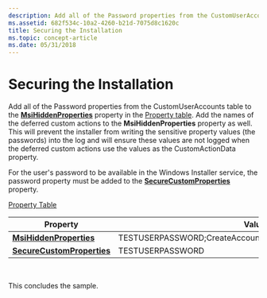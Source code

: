 ```yaml
---
description: Add all of the Password properties from the CustomUserAccounts table to the MsiHiddenProperties property in the Property table.
ms.assetid: 682f534c-10a2-4260-b21d-7075d8c1620c
title: Securing the Installation
ms.topic: concept-article
ms.date: 05/31/2018
---
```


# Securing the Installation

Add all of the Password properties from the CustomUserAccounts table to the [**MsiHiddenProperties**](msihiddenproperties.md) property in the [Property table](property-table.md). Add the names of the deferred custom actions to the **MsiHiddenProperties** property as well. This will prevent the installer from writing the sensitive property values (the passwords) into the log and will ensure these values are not logged when the deferred custom actions use the values as the CustomActionData property.

For the user's password to be available in the Windows Installer service, the password property must be added to the [**SecureCustomProperties**](securecustomproperties.md) property.

[Property Table](property-table.md)



| Property                                                 | Value                                                        |
|----------------------------------------------------------|--------------------------------------------------------------|
| [**MsiHiddenProperties**](msihiddenproperties.md)       | TESTUSERPASSWORD;CreateAccount;RemoveAccount;RollbackAccount |
| [**SecureCustomProperties**](securecustomproperties.md) | TESTUSERPASSWORD                                             |



 

This concludes the sample.

 

 



